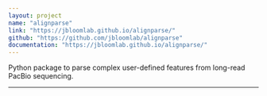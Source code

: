 ```yaml
---
layout: project
name: "alignparse"
link: "https://jbloomlab.github.io/alignparse/"
github: "https://github.com/jbloomlab/alignparse"
documentation: "https://jbloomlab.github.io/alignparse/"
---
```


Python package to parse complex user-defined features from long-read PacBio sequencing.

---
